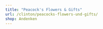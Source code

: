 ```yaml
---
title: "Peacock's Flowers & Gifts"
url: /clinton/peacocks-flowers-und-gifts/
shop: Andenken
---
```

